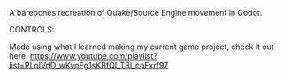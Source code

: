 A barebones recreation of Quake/Source Engine movement in Godot.

CONTROLS:


Made using what I learned making my current game project, check it out here:
https://www.youtube.com/playlist?list=PLolVdD_wKvoEg1sKBfQl_TBl_cpFxrf97
